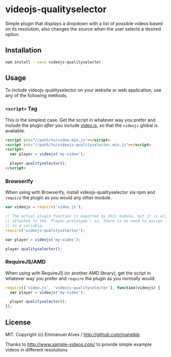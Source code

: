 # videojs-qualityselector

Simple plugin that displays a dropdown with a list of possible videos based on its resolution, also changes the source when the user selects a desired option

## Installation

```sh
npm install --save videojs-qualityselector
```

## Usage

To include videojs-qualityselector on your website or web application, use any of the following methods.

### `<script>` Tag

This is the simplest case. Get the script in whatever way you prefer and include the plugin _after_ you include [video.js][videojs], so that the `videojs` global is available.

```html
<script src="//path/to/video.min.js"></script>
<script src="//path/to/videojs-qualityselector.min.js"></script>
<script>
  var player = videojs('my-video');

  player.qualityselector();
</script>
```

### Browserify

When using with Browserify, install videojs-qualityselector via npm and `require` the plugin as you would any other module.

```js
var videojs = require('video.js');

// The actual plugin function is exported by this module, but it is also
// attached to the `Player.prototype`; so, there is no need to assign it
// to a variable.
require('videojs-qualityselector');

var player = videojs('my-video');

player.qualityselector();
```

### RequireJS/AMD

When using with RequireJS (or another AMD library), get the script in whatever way you prefer and `require` the plugin as you normally would:

```js
require(['video.js', 'videojs-qualityselector'], function(videojs) {
  var player = videojs('my-video');

  player.qualityselector();
});
```


## License

MIT. Copyright (c) Emmanuel Alves / http://github.com/manelpb

Thanks to http://www.sample-videos.com/ to provide simple example videos in different resolutions


[videojs]: http://videojs.com/
